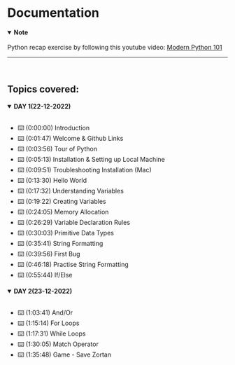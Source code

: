 # Documentation

<details open>
<summary><b>Note</b></summary>
<br>
Python recap exercise by following this youtube video: <a href = "https://www.youtube.com/watch?v=jH85McHenvw">Modern Python 101</a>
</details>

<hr/><br/>

## Topics covered:

<details open>
<summary><b>DAY 1(22-12-2022)</b></summary>
<br>

- ⌨️ (0:00:00) Introduction
- ⌨️ (0:01:47) Welcome & Github Links
- ⌨️ (0:03:56) Tour of Python
- ⌨️ (0:05:13) Installation & Setting up Local Machine
- ⌨️ (0:09:51) Troubleshooting Installation (Mac)
- ⌨️ (0:13:30) Hello World
- ⌨️ (0:17:32) Understanding Variables
- ⌨️ (0:19:22) Creating Variables
- ⌨️ (0:24:05) Memory Allocation
- ⌨️ (0:26:29) Variable Declaration Rules
- ⌨️ (0:30:03) Primitive Data Types
- ⌨️ (0:35:41) String Formatting
- ⌨️ (0:39:56) First Bug
- ⌨️ (0:46:18) Practise String Formatting
- ⌨️ (0:55:44) If/Else

</details>

<details open>
<summary><b>DAY 2(23-12-2022)</b></summary>
<br>

- ⌨️ (1:03:41) And/Or
- ⌨️ (1:15:14) For Loops
- ⌨️ (1:17:31) While Loops
- ⌨️ (1:30:05) Match Operator
- ⌨️ (1:35:48) Game - Save Zortan

</details>
